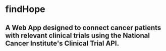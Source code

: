 # findHope

## A Web App designed to connect cancer patients with relevant clinical trials using the National Cancer Institute's Clinical Trial API.
